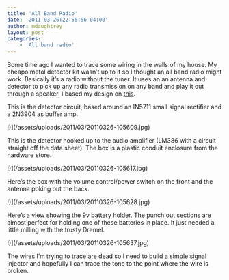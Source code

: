 ```yaml
---
title: 'All Band Radio'
date: '2011-03-26T22:56:56-04:00'
author: mdaughtrey
layout: post
categories:
    - 'All band radio'
---
```


Some time ago I wanted to trace some wiring in the walls of my house. My cheapo metal detector kit wasn’t up to it so I thought an all band radio might work. Basically it’s a radio without the tuner. It uses an an antenna and detector to pick up any radio transmission on any band and play it out through a speaker. I based my design on [this](http://ea4eoz.ure.es/allbandreceiver.html).

This is the detector circuit, based around an IN5711 small signal rectifier and a 2N3904 as buffer amp.

!)](/assets/uploads/2011/03/20110326-105609.jpg)

This is the detector hooked up to the audio amplifier (LM386 with a circuit straight off the data sheet). The box is a plastic conduit enclosure from the hardware store.

!)](/assets/uploads/2011/03/20110326-105617.jpg)

Here’s the box with the volume control/power switch on the front and the antenna poking out the back.

!)](/assets/uploads/2011/03/20110326-105628.jpg)

Here’s a view showing the 9v battery holder. The punch out sections are almost perfect for holding one of these batteries in place. It just needed a little milling with the trusty Dremel.

!)](/assets/uploads/2011/03/20110326-105637.jpg)

The wires I’m trying to trace are dead so I need to build a simple signal injector and hopefully I can trace the tone to the point where the wire is broken.
